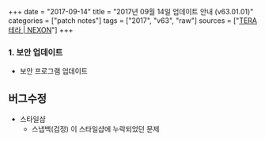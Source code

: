 +++
date = "2017-09-14"
title = "2017년 09월 14일 업데이트 안내 (v63.01.01)"
categories = ["patch notes"]
tags = ["2017", "v63", "raw"]
sources = ["[TERA 테라 | NEXON](http://tera.nexon.com/news/update/view.aspx?n4articlesn=297)"]
+++

### 1. 보안 업데이트
- 보안 프로그램 업데이트

## 버그수정

- 스타일샵
  - 스냅백(검정) 이 스타일샵에 누락되었던 문제
